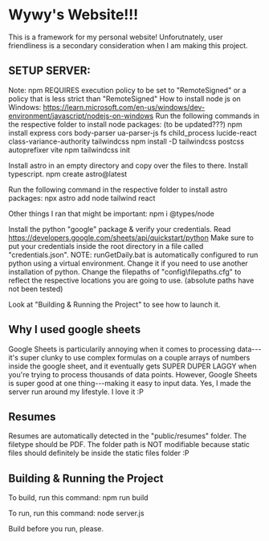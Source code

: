 # Wywy's Website!!!
This is a framework for my personal website! Unforutnately, user friendliness is a secondary consideration when I am making this project.

## SETUP SERVER:
Note: npm REQUIRES execution policy to be set to "RemoteSigned" or a policy that is less strict than "RemoteSigned"
How to install node js on Windows: https://learn.microsoft.com/en-us/windows/dev-environment/javascript/nodejs-on-windows
Run the following commands in the respective folder to install node packages: (to be updated???)
npm install express cors body-parser ua-parser-js fs child_process lucide-react class-variance-authority tailwindcss
npm install -D tailwindcss postcss autoprefixer vite
npm tailwindcss init

Install astro in an empty directory and copy over the files to there. Install typescript.
npm create astro@latest

Run the following command in the respective folder to install astro packages:
npx astro add node tailwind react

Other things I ran that might be important:
npm i @types/node

Install the python "google" package & verify your credentials. Read https://developers.google.com/sheets/api/quickstart/python
Make sure to put your credentials inside the root directory in a file called "credentials.json".
NOTE: runGetDaily.bat is automatically configured to run python using a virtual environment. Change it if you need to use another installation of python.
Change the filepaths of "config\filepaths.cfg" to reflect the respective locations you are going to use. (absolute paths have not been tested)

Look at "Building & Running the Project" to see how to launch it.

## Why I used google sheets
Google Sheets is particularily annoying when it comes to processing data---it's super clunky to use complex formulas on a couple arrays of numbers inside the google sheet, and it eventually gets SUPER DUPER LAGGY when you're trying to process thousands of data points.
However, Google Sheets is super good at one thing---making it easy to input data. Yes, I made the server run around my lifestyle. I love it :P

## Resumes
Resumes are automatically detected in the "public/resumes" folder. The filetype should be PDF. The folder path is NOT modifiable because static files should definitely be inside the static files folder :P 

## Building & Running the Project
To build, run this command: npm run build

To run, run this command: node server.js

Build before you run, please.